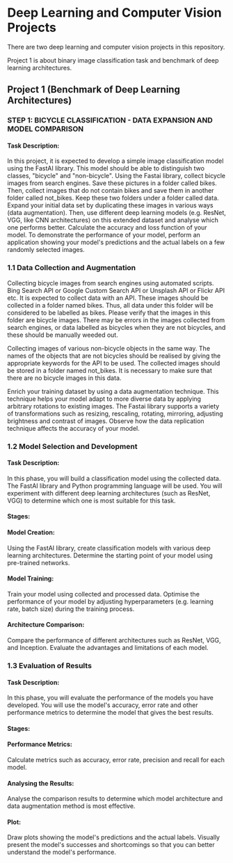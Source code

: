 # Deep Learning and Computer Vision Projects

There are two deep learning and computer vision projects in this repository.

Project 1 is about binary image classification task and benchmark of deep learning architectures.

## Project 1 (Benchmark of Deep Learning Architectures)

### STEP 1: BICYCLE CLASSIFICATION - DATA EXPANSION AND MODEL COMPARISON

#### Task Description: 
In this project, it is expected to develop a simple image classification model using the FastAI library. 
This model should be able to distinguish two classes, "bicycle" and "non-bicycle". Using the Fastai library, collect bicycle images from search engines. 
Save these pictures in a folder called bikes. Then, collect images that do not contain bikes and save them in another folder called not_bikes. 
Keep these two folders under a folder called data. Expand your initial data set by duplicating these images in various ways (data augmentation). 
Then, use different deep learning models (e.g. ResNet, VGG, like CNN architectures) on this extended dataset and analyse which one performs better. 
Calculate the accuracy and loss function of your model. 
To demonstrate the performance of your model, perform an application showing your model's predictions and the actual labels on a few randomly selected images.

### 1.1 Data Collection and Augmentation

Collecting bicycle images from search engines using automated scripts. 
Bing Search API or Google Custom Search API or Unsplash API or Flickr API etc. 
It is expected to collect data with an API. These images should be collected in a folder named bikes. 
Thus, all data under this folder will be considered to be labelled as bikes. Please verify that the images in this folder are bicycle images. 
There may be errors in the images collected from search engines, or data labelled as bicycles when they are not bicycles, and these should be manually weeded out.

Collecting images of various non-bicycle objects in the same way. 
The names of the objects that are not bicycles should be realised by giving the appropriate keywords for the API to be used. 
The collected images should be stored in a folder named not_bikes. It is necessary to make sure that there are no bicycle images in this data.

Enrich your training dataset by using a data augmentation technique. 
This technique helps your model adapt to more diverse data by applying arbitrary rotations to existing images. 
The Fastai library supports a variety of transformations such as resizing, rescaling, rotating, mirroring, adjusting brightness and contrast of images. 
Observe how the data replication technique affects the accuracy of your model.

### 1.2 Model Selection and Development

#### Task Description:

In this phase, you will build a classification model using the collected data. 
The FastAI library and Python programming language will be used. 
You will experiment with different deep learning architectures (such as ResNet, VGG) to determine which one is most suitable for this task.

#### Stages:

#### Model Creation:
Using the FastAI library, create classification models with various deep learning architectures.
Determine the starting point of your model using pre-trained networks.

#### Model Training:
Train your model using collected and processed data.
Optimise the performance of your model by adjusting hyperparameters (e.g. learning rate, batch size) during the training process.

#### Architecture Comparison:
Compare the performance of different architectures such as ResNet, VGG, and Inception.
Evaluate the advantages and limitations of each model.

### 1.3 Evaluation of Results

#### Task Description:
In this phase, you will evaluate the performance of the models you have developed. 
You will use the model's accuracy, error rate and other performance metrics to determine the model that gives the best results.

#### Stages:

#### Performance Metrics:
Calculate metrics such as accuracy, error rate, precision and recall for each model.

#### Analysing the Results:
Analyse the comparison results to determine which model architecture and data augmentation method is most effective.

#### Plot:
Draw plots showing the model's predictions and the actual labels.
Visually present the model's successes and shortcomings so that you can better understand the model's performance.
